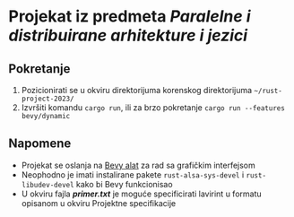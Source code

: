<h1>Projekat iz predmeta <em>Paralelne i distribuirane arhitekture i jezici</em></h1>

<h2>Pokretanje</h2>
<ol>
  <li>Pozicionirati se u okviru direktorijuma korenskog direktorijuma <code>~/rust-project-2023/</code></li>
  <li>Izvršiti komandu <code>cargo run</code>, ili za brzo pokretanje <code>cargo run --features bevy/dynamic</code></li>
</ol>

<h2>Napomene</h2>
<ul>
  <li>Projekat se oslanja na <a href="https://bevyengine.org/">Bevy alat</a> za rad sa grafičkim interfejsom</li>
  <li>Neophodno je imati instalirane pakete <code>rust-alsa-sys-devel</code> i <code>rust-libudev-devel</code> kako bi Bevy funkcionisao</li>
  <li>U okviru fajla <strong><em>primer.txt</em></strong> je moguće specificirati lavirint u formatu opisanom u okviru Projektne specifikacije</li>
</ul>
